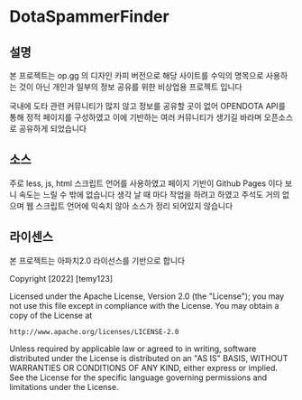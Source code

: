 # DotaSpammerFinder


## 설명

본 프로젝트는 op.gg 의 디자인 카피 버전으로 해당 사이트를 수익의 명목으로 사용하는 것이 아닌
개인과 일부의 정보 공유를 위한 비상업용 프로젝트 입니다

국내에 도타 관련 커뮤니티가 많지 않고 정보를 공유할 곳이 없어 OPENDOTA API를 통해 
정적 페이지를 구성하였고 이에 기반하는 여러 커뮤니티가 생기길 바라며 오픈소스로 공유하게 되었습니다

## 소스
주로 less, js, html 스크립트 언어를 사용하였고 페이지 기반이 Github Pages 이다 보니 속도는 느릴 수 밖에 없습니다
생각 날 때 마다 작업을 하려고 하였고 주석도 거의 없으며 웹 스크립트 언어에 익숙치 않아 소스가 정리 되어있지 않습니다



## 라이센스
본 프로젝트는 아파치2.0 라이선스를 기반으로 합니다

Copyright [2022] [temy123]

Licensed under the Apache License, Version 2.0 (the "License");
you may not use this file except in compliance with the License.
You may obtain a copy of the License at

    http://www.apache.org/licenses/LICENSE-2.0

Unless required by applicable law or agreed to in writing, software
distributed under the License is distributed on an "AS IS" BASIS,
WITHOUT WARRANTIES OR CONDITIONS OF ANY KIND, either express or implied.
See the License for the specific language governing permissions and
limitations under the License.
